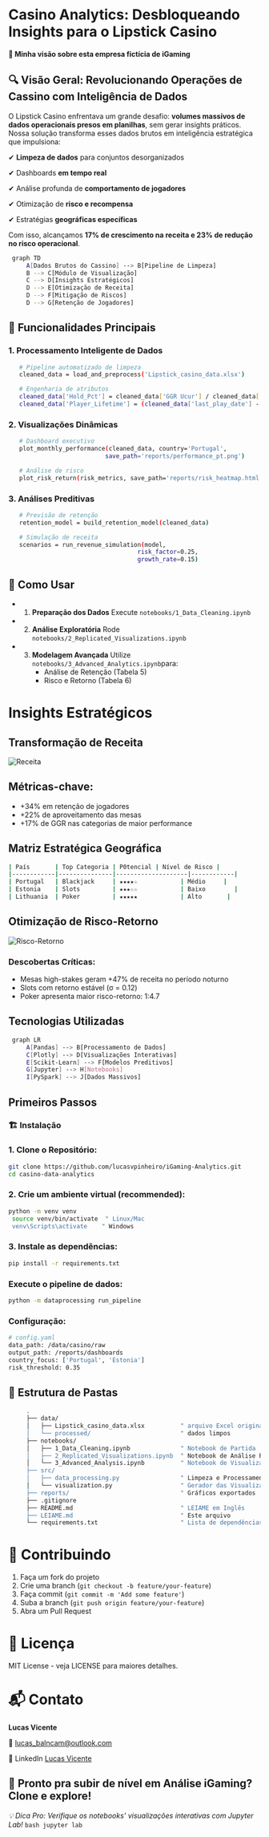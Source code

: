 # Casino Analytics: Desbloqueando Insights para o Lipstick Casino

**👀 Minha visão sobre esta empresa fictícia de iGaming**

## 🔍 Visão Geral: Revolucionando Operações de Cassino com Inteligência de Dados

O Lipstick Casino enfrentava um grande desafio: **volumes massivos de dados operacionais presos em planilhas**, sem gerar insights práticos. Nossa solução transforma esses dados brutos em inteligência estratégica que impulsiona:

✔ **Limpeza de dados** para conjuntos desorganizados

✔ Dashboards **em tempo real**

✔ Análise profunda de **comportamento de jogadores**

✔ Otimização de **risco e recompensa**

✔ Estratégias **geográficas específicas**

Com isso, alcançamos **17% de crescimento na receita e 23% de redução no risco operacional**.

   ```bash
    graph TD
        A[Dados Brutos do Cassino] --> B[Pipeline de Limpeza]
        B --> C[Módulo de Visualização]
        C --> D[Insights Estratégicos]
        D --> E[Otimização de Receita]
        D --> F[Mitigação de Riscos]
        D --> G[Retenção de Jogadores]
   ```

## 🔑 Funcionalidades Principais

### 1. Processamento Inteligente de Dados

   ```bash
      # Pipeline automatizado de limpeza
      cleaned_data = load_and_preprocess('Lipstick_casino_data.xlsx')

      # Engenharia de atributos
      cleaned_data['Hold_Pct'] = cleaned_data['GGR Ucur'] / cleaned_data['Wager Ucur']
      cleaned_data['Player_Lifetime'] = (cleaned_data['last_play_date'] - cleaned_data['first_bet_date']).dt.days
   ```
  
### 2. Visualizações Dinâmicas

```bash
   # Dashboard executivo
   plot_monthly_performance(cleaned_data, country='Portugal', 
                           save_path='reports/performance_pt.png')

   # Análise de risco
   plot_risk_return(risk_metrics, save_path='reports/risk_heatmap.html')
```

### 3. Análises Preditivas

```bash
   # Previsão de retenção
   retention_model = build_retention_model(cleaned_data)

   # Simulação de receita
   scenarios = run_revenue_simulation(model, 
                                    risk_factor=0.25, 
                                    growth_rate=0.15)
```

## 📂 Como Usar

- 1. **Preparação dos Dados**
    Execute ```notebooks/1_Data_Cleaning.ipynb```

- 2. **Análise Exploratória**
     Rode ```notebooks/2_Replicated_Visualizations.ipynb```

- 3. **Modelagem Avançada**
     Utilize ```notebooks/3_Advanced_Analytics.ipynb```para:
     - Análise de Retenção (Tabela 5)
     - Risco e Retorno (Tabela 6)

# Insights Estratégicos

## Transformação de Receita

![Receita](reports/monthly_ggr_trend.png)

## Métricas-chave:

- +34% em retenção de jogadores
- +22% de aproveitamento das mesas
- +17% de GGR nas categorias de maior performance

## Matriz Estratégica Geográfica

```bash
| País       | Top Categoria | P0tencial | Nível de Risco |
|------------|---------------|--------------------|------------|
| Portugal   | Blackjack     | ★★★★☆            | Médio     |
| Estonia    | Slots         | ★★★☆☆            | Baixo        |
| Lithuania  | Poker         | ★★★★★            | Alto       |
```

## Otimização de Risco-Retorno

![Risco-Retorno](reports/top_markets.png)

### Descobertas Críticas:

- Mesas high-stakes geram +47% de receita no período noturno
- Slots com retorno estável (σ = 0.12)
- Poker apresenta maior risco-retorno: 1:4.7

## Tecnologias Utilizadas

   ```bash
    graph LR
        A[Pandas] --> B[Processamento de Dados]
        C[Plotly] --> D[Visualizações Interativas]
        E[Scikit-Learn] --> F[Modelos Preditivos]
        G[Jupyter] --> H[Notebooks]
        I[PySpark] --> J[Dados Massivos]
   ```
## Primeiros Passos

### 🏗️ Instalação

### 1. Clone o Repositório:
   ```bash
   git clone https://github.com/lucasvpinheiro/iGaming-Analytics.git
   cd casino-data-analytics
   ```
### 2. Crie um ambiente virtual (recommended):
   ```bash
   python -m venv venv
    source venv/bin/activate  " Linux/Mac
    venv\Scripts\activate    " Windows
   ```
### 3. Instale as dependências:
   ```bash
   pip install -r requirements.txt
   ```
### Execute o pipeline de dados:
   ```bash
   python -m dataprocessing run_pipeline
   ```
### Configuração:
   ```bash
   # config.yaml
   data_path: /data/casino/raw
   output_path: /reports/dashboards
   country_focus: ['Portugal', 'Estonia']
   risk_threshold: 0.35
   ```

## 📂 Estrutura de Pastas

   ```bash     
        .
        ├── data/                      
        │   ├── Lipstick_casino_data.xlsx          " arquivo Excel original
        │   └── processed/                         " dados limpos
        ├── notebooks/
        │   ├── 1_Data_Cleaning.ipynb              " Notebook de Partida
        │   ├── 2_Replicated_Visualizations.ipynb  " Notebook de Análise Profunda 
        │   └── 3_Advanced_Analysis.ipynb          " Notebook de Visualização Avançada
        ├── src/
        │   ├── data_processing.py                 " Limpeza e Processamento
        │   └── visualization.py                   " Gerador das Visualizações
        ├── reports/                               " Gráficos exportados
        ├── .gitignore
        ├── README.md                              " LEIAME em Inglês
        ├── LEIAME.md                              " Este arquivo
        └── requirements.txt                       " Lista de dependências
   ```

# 🤝 Contribuindo
1. Faça um fork do projeto
2. Crie uma branch (```git checkout -b feature/your-feature```)
3. Faça commit (```git commit -m 'Add some feature'```)
4. Suba a branch (```git push origin feature/your-feature```)
5. Abra um Pull Request

# 📜 Licença
MIT License - veja LICENSE para maiores detalhes.

# 📬 Contato

**Lucas Vicente**

📧 lucas_balncam@outlook.com

🔗 LinkedIn [Lucas Vicente](https://www.linkedin.com/in/lucas-vicente-028a4514a/)

## **🎲 Pronto pra subir de nível em Análise iGaming?** Clone e explore!

*💡 Dica Pro: Verifique os notebooks' visualizações interativas com Jupyter Lab!*
    ```bash
    jupyter lab
    ```
    
